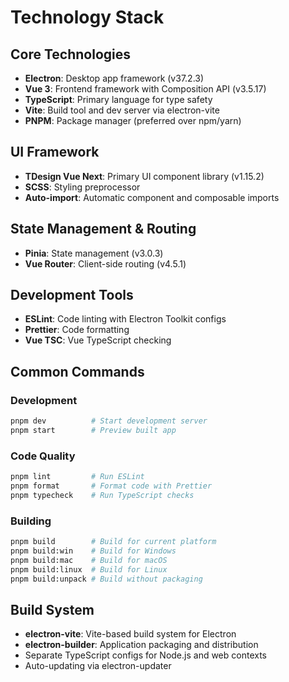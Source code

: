 # Technology Stack

## Core Technologies
- **Electron**: Desktop app framework (v37.2.3)
- **Vue 3**: Frontend framework with Composition API (v3.5.17)
- **TypeScript**: Primary language for type safety
- **Vite**: Build tool and dev server via electron-vite
- **PNPM**: Package manager (preferred over npm/yarn)

## UI Framework
- **TDesign Vue Next**: Primary UI component library (v1.15.2)
- **SCSS**: Styling preprocessor
- **Auto-import**: Automatic component and composable imports

## State Management & Routing
- **Pinia**: State management (v3.0.3)
- **Vue Router**: Client-side routing (v4.5.1)

## Development Tools
- **ESLint**: Code linting with Electron Toolkit configs
- **Prettier**: Code formatting
- **Vue TSC**: Vue TypeScript checking

## Common Commands

### Development
```bash
pnpm dev          # Start development server
pnpm start        # Preview built app
```

### Code Quality
```bash
pnpm lint         # Run ESLint
pnpm format       # Format code with Prettier
pnpm typecheck    # Run TypeScript checks
```

### Building
```bash
pnpm build        # Build for current platform
pnpm build:win    # Build for Windows
pnpm build:mac    # Build for macOS
pnpm build:linux  # Build for Linux
pnpm build:unpack # Build without packaging
```

## Build System
- **electron-vite**: Vite-based build system for Electron
- **electron-builder**: Application packaging and distribution
- Separate TypeScript configs for Node.js and web contexts
- Auto-updating via electron-updater